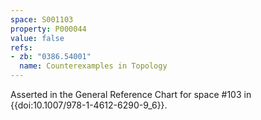 ```yaml
---
space: S001103
property: P000044
value: false
refs:
- zb: "0386.54001"
  name: Counterexamples in Topology
---
```


Asserted in the General Reference Chart for space #103
in {{doi:10.1007\/978-1-4612-6290-9_6}}.
